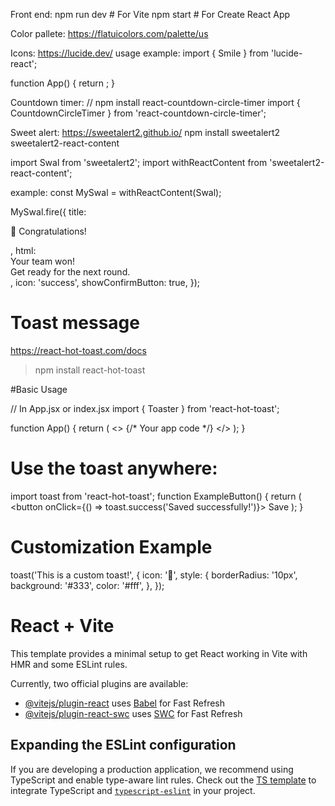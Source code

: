 Front end:
npm run dev # For Vite
npm start # For Create React App

Color pallete:
https://flatuicolors.com/palette/us

Icons:
https://lucide.dev/
usage example:
import { Smile } from 'lucide-react';

function App() {
return <Smile size={24} color="black" />;
}

Countdown timer:
// npm install react-countdown-circle-timer
import { CountdownCircleTimer } from 'react-countdown-circle-timer';

Sweet alert: https://sweetalert2.github.io/
npm install sweetalert2 sweetalert2-react-content

import Swal from 'sweetalert2';
import withReactContent from 'sweetalert2-react-content';

example:
const MySwal = withReactContent(Swal);

MySwal.fire({
title: <p>🎉 Congratulations!</p>,
html: <div>Your team won!<br />Get ready for the next round.</div>,
icon: 'success',
showConfirmButton: true,
});

# Toast message

https://react-hot-toast.com/docs

> npm install react-hot-toast

#Basic Usage

// In App.jsx or index.jsx
import { Toaster } from 'react-hot-toast';

function App() {
return (
<>
<Toaster position="top-right" />
{/* Your app code */}
</>
);
}

# Use the toast anywhere:

import toast from 'react-hot-toast';
function ExampleButton() {
return (
<button onClick={() => toast.success('Saved successfully!')}>
Save
</button>
);
}

# Customization Example

toast('This is a custom toast!', {
icon: '👏',
style: {
borderRadius: '10px',
background: '#333',
color: '#fff',
},
});

# React + Vite

This template provides a minimal setup to get React working in Vite with HMR and some ESLint rules.

Currently, two official plugins are available:

- [@vitejs/plugin-react](https://github.com/vitejs/vite-plugin-react/blob/main/packages/plugin-react/README.md) uses [Babel](https://babeljs.io/) for Fast Refresh
- [@vitejs/plugin-react-swc](https://github.com/vitejs/vite-plugin-react-swc) uses [SWC](https://swc.rs/) for Fast Refresh

## Expanding the ESLint configuration

If you are developing a production application, we recommend using TypeScript and enable type-aware lint rules. Check out the [TS template](https://github.com/vitejs/vite/tree/main/packages/create-vite/template-react-ts) to integrate TypeScript and [`typescript-eslint`](https://typescript-eslint.io) in your project.
